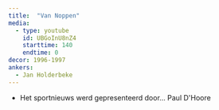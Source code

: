 ```yaml
---
title:  "Van Noppen"
media:
  - type: youtube
    id: UBGoInU8nZ4
    starttime: 140
    endtime: 0
decor: 1996-1997
ankers:
  - Jan Holderbeke
---
```


* Het sportnieuws werd gepresenteerd door... Paul D'Hoore
